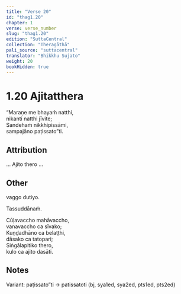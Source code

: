 ```yaml
---
title: "Verse 20"
id: "thag1.20"
chapter: 1
verse: verse_number
slug: "thag1.20"
edition: "SuttaCentral"
collection: "Theragāthā"
pali_source: "suttacentral"
translator: "Bhikkhu Sujato"
weight: 20
bookHidden: true
---
```


# 1.20 Ajitatthera

“Maraṇe me bhayaṁ natthi,  
nikanti natthi jīvite;  
Sandehaṁ nikkhipissāmi,  
sampajāno paṭissato”ti.  

## Attribution

… Ajito thero …

## Other

vaggo dutiyo.  

Tassuddānaṁ. 

Cūḷavaccho mahāvaccho,  
vanavaccho ca sīvako;  
Kuṇḍadhāno ca belaṭṭhi,  
dāsako ca tatopari;  
Siṅgālapitiko thero,  
kulo ca ajito dasāti.  

## Notes

Variant: paṭissato”ti → patissatoti (bj, sya1ed, sya2ed, pts1ed, pts2ed)